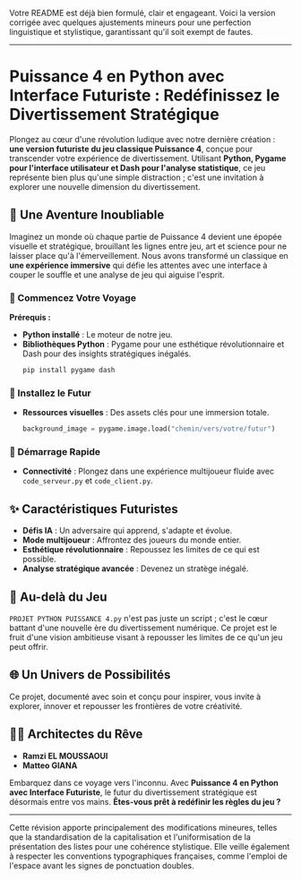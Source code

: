 Votre README est déjà bien formulé, clair et engageant. Voici la version corrigée avec quelques ajustements mineurs pour une perfection linguistique et stylistique, garantissant qu'il soit exempt de fautes.

---

# Puissance 4 en Python avec Interface Futuriste : Redéfinissez le Divertissement Stratégique

Plongez au cœur d'une révolution ludique avec notre dernière création : **une version futuriste du jeu classique Puissance 4**, conçue pour transcender votre expérience de divertissement. Utilisant **Python, Pygame pour l'interface utilisateur et Dash pour l'analyse statistique**, ce jeu représente bien plus qu'une simple distraction ; c'est une invitation à explorer une nouvelle dimension du divertissement.

## 🌌 Une Aventure Inoubliable

Imaginez un monde où chaque partie de Puissance 4 devient une épopée visuelle et stratégique, brouillant les lignes entre jeu, art et science pour ne laisser place qu'à l'émerveillement. Nous avons transformé un classique en **une expérience immersive** qui défie les attentes avec une interface à couper le souffle et une analyse de jeu qui aiguise l'esprit.

### 🚀 Commencez Votre Voyage

**Prérequis :**

- **Python installé** : Le moteur de notre jeu.
- **Bibliothèques Python** : Pygame pour une esthétique révolutionnaire et Dash pour des insights stratégiques inégalés.
  ```bash
  pip install pygame dash
  ```

### 🔧 Installez le Futur

- **Ressources visuelles** : Des assets clés pour une immersion totale.
  ```python
  background_image = pygame.image.load("chemin/vers/votre/futur")
  ```

### 🌟 Démarrage Rapide

- **Connectivité** : Plongez dans une expérience multijoueur fluide avec `code_serveur.py` et `code_client.py`.

## ✨ Caractéristiques Futuristes

- **Défis IA** : Un adversaire qui apprend, s'adapte et évolue.
- **Mode multijoueur** : Affrontez des joueurs du monde entier.
- **Esthétique révolutionnaire** : Repoussez les limites de ce qui est possible.
- **Analyse stratégique avancée** : Devenez un stratège inégalé.

## 🚀 Au-delà du Jeu

`PROJET PYTHON PUISSANCE 4.py` n'est pas juste un script ; c'est le cœur battant d'une nouvelle ère du divertissement numérique. Ce projet est le fruit d'une vision ambitieuse visant à repousser les limites de ce qu'un jeu peut offrir.

## 🌐 Un Univers de Possibilités

Ce projet, documenté avec soin et conçu pour inspirer, vous invite à explorer, innover et repousser les frontières de votre créativité.

## 👨‍💻 Architectes du Rêve

- **Ramzi EL MOUSSAOUI**
- **Matteo GIANA**

Embarquez dans ce voyage vers l'inconnu. Avec **Puissance 4 en Python avec Interface Futuriste**, le futur du divertissement stratégique est désormais entre vos mains. **Êtes-vous prêt à redéfinir les règles du jeu ?**

---

Cette révision apporte principalement des modifications mineures, telles que la standardisation de la capitalisation et l'uniformisation de la présentation des listes pour une cohérence stylistique. Elle veille également à respecter les conventions typographiques françaises, comme l'emploi de l'espace avant les signes de ponctuation doubles.
